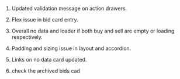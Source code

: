 1. Updated validation message on action drawers.
2. Flex issue in bid card entry.
3. Overall no data and loader if both buy and sell are empty or loading respectively.
4. Padding and sizing issue in layout and accordion.
5. Links on no data card updated.



6. check the archived bids cad